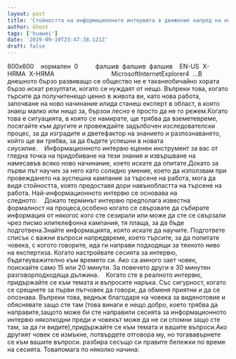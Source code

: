 ```yaml
---
layout: post
title: 'Стойността на информационните интервюта в движение напред на ново предприятие'
author: Ghost
tags: ['huawei']
date: '2019-09-19T23:47:38.121Z'
draft: false
---
```


800x600    нормален  0          фалшив  фалшив  фалшив    EN-US  X-НЯМА  X-НЯМА                                 MicrosoftInternetExplorer4  ...В днешното бързо развиващо се общество не е таканеобичайно хората бързо искат резултати, когато се нуждаят от нещо. Въпреки това, когато търсите да получитенещо ценно в живота ви, като нова работа, започване на ново начинание илида станеш експерт в област, в която знаеш малко или нищо за, бързои лесно е просто да не го режем.Когато това е ситуацията, в която се намирате, ще трябва да вземетевреме, посягайте към другите и провеждайте задълбочен изследователски процес, за да изградите и дветефактор на знанието и разпознаването, който ще ви трябва, за да бъдете успешни в новата сиусилие.    Информационното интервю еценен инструмент за вас от гледна точка на придобиване на тези знания и извършване на намесавъв всяко ново начинание, което искате да опитате.Докато за първи път научих за него като солидно умение, което да използвам при провеждането на ауспешна кампания за търсене на работа, мога да видя стойността, която предоставя дори навънобластта на търсене на работа. Най-информационното интервю се основава на следното:    Докато терминът интервю предполага известна формалност на процеса,особено когато се свързвате да събирате информация от някогос кого сте сезирали или може да сте се свързали чрез писмо илителефонна кампания, тя плаща, за да бъде подготвена.Знайте информацията, която искате да научите. Подгответе списък с важни въпроси напредвреме, което търсите, за да попитате човека, с когото говорите, ида ги направи подходящи за тяхното ниво на експертиза. Когато настройвате сесията за интервю, бъдетеуважително към времето си. Ако са амного зает човек, поискайте само 15 или 20 минути. За повечето други е 30 минутен разговорподходяща дължина.    Когато сте в реалното интервю, придържайте се към темата и въпросите наръка. Със сигурност, когато се срещнете за първи пътчовек да говори, да обменя приятни и да се опознава. Въпреки това, веднъж благодаря на човека за видянотовие и обяснявате защо сте там (това винаги е нещо добро, което трябва да направите,защото може би сте направили сесията за информационното интервю няколкодни преди и човекът може да не си спомни защо сте там, за да ги видите),придържайте се към темата и вашите въпроси.Ако другият човек се измъкне, потвърдете отговора му, но тогававърнете се към вашите въпроси. разбира сесъщо си правите бележки по време на сесията. Товапомага по няколко начина:
